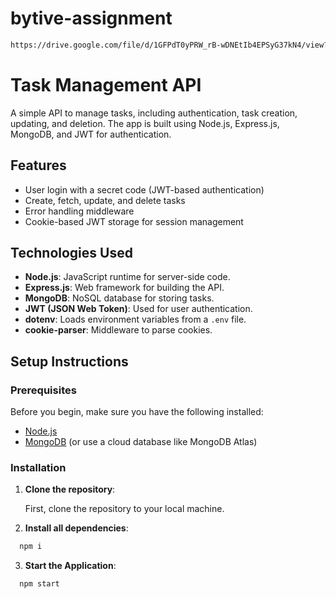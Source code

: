 ﻿# bytive-assignment

  ```bash
 https://drive.google.com/file/d/1GFPdT0yPRW_rB-wDNEtIb4EPSyG37kN4/view?usp=sharing
 ```

# Task Management API

A simple API to manage tasks, including authentication, task creation, updating, and deletion. The app is built using Node.js, Express.js, MongoDB, and JWT for authentication.

## Features

- User login with a secret code (JWT-based authentication)
- Create, fetch, update, and delete tasks
- Error handling middleware
- Cookie-based JWT storage for session management

## Technologies Used

- **Node.js**: JavaScript runtime for server-side code.
- **Express.js**: Web framework for building the API.
- **MongoDB**: NoSQL database for storing tasks.
- **JWT (JSON Web Token)**: Used for user authentication.
- **dotenv**: Loads environment variables from a `.env` file.
- **cookie-parser**: Middleware to parse cookies.

## Setup Instructions

### Prerequisites

Before you begin, make sure you have the following installed:

- [Node.js](https://nodejs.org/)
- [MongoDB](https://www.mongodb.com/) (or use a cloud database like MongoDB Atlas)

### Installation

1. **Clone the repository**:

   First, clone the repository to your local machine.

2. **Install all dependencies**:

```bash
  npm i
```

3. **Start the Application**:
   
```bash
  npm start
```
   

  

